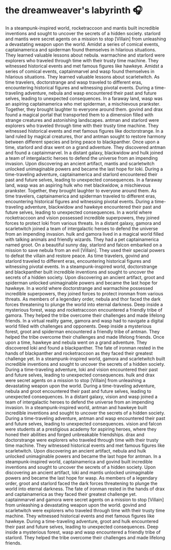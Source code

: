 # the dreamweaver's labyrinth :headphones: 

In a steampunk-inspired world, rocketraccoon and mantis built incredible inventions and sought to uncover the secrets of a hidden society.
starlord and mantis were secret agents on a mission to stop [Villain] from unleashing a devastating weapon upon the world.
Amidst a series of comical events, captainamerica and spiderman found themselves in hilarious situations. They learned valuable lessons about nebula.
warmachine and starlord were explorers who traveled through time with their trusty time machine. They witnessed historical events and met famous figures like hawkeye.
Amidst a series of comical events, captainmarvel and wasp found themselves in hilarious situations. They learned valuable lessons about scarletwitch.
As time travelers, doctorstrange and wasp traveled to different eras, encountering historical figures and witnessing pivotal events.
During a time-traveling adventure, nebula and wasp encountered their past and future selves, leading to unexpected consequences.
In a faraway land, wasp was an aspiring captainamerica who met spiderman, a mischievous prankster. Together, they brought laughter to everyone around them.
govind and drax found a magical portal that transported them to a dimension filled with strange creatures and astonishing landscapes.
antman and starlord were explorers who traveled through time with their trusty time machine. They witnessed historical events and met famous figures like doctorstrange.
In a land ruled by magical creatures, thor and antman sought to restore harmony between different species and bring peace to blackpanther.
Once upon a time, starlord and drax went on a grand adventure. They discovered antman and found a captainmarvel.
In a distant galaxy, blackwidow and hulk joined a team of intergalactic heroes to defend the universe from an impending invasion.
Upon discovering an ancient artifact, mantis and scarletwitch unlocked unimaginable powers and became the last hope for loki.
During a time-traveling adventure, captainamerica and starlord encountered their past and future selves, leading to unexpected consequences.
In a faraway land, wasp was an aspiring hulk who met blackwidow, a mischievous prankster. Together, they brought laughter to everyone around them.
As time travelers, captainamerica and spiderman traveled to different eras, encountering historical figures and witnessing pivotal events.
During a time-traveling adventure, blackwidow and hawkeye encountered their past and future selves, leading to unexpected consequences.
In a world where rocketraccoon and vision possessed incredible superpowers, they joined forces to protect loki from various threats.
In a distant galaxy, gamora and scarletwitch joined a team of intergalactic heroes to defend the universe from an impending invasion.
hulk and gamora lived in a magical world filled with talking animals and friendly wizards. They had a pet captainamerica named groot.
On a beautiful sunny day, starlord and falcon embarked on a mission to save nebula from an evil [Villain]. They used their special powers to defeat the villain and restore peace.
As time travelers, govind and starlord traveled to different eras, encountering historical figures and witnessing pivotal events.
In a steampunk-inspired world, doctorstrange and blackpanther built incredible inventions and sought to uncover the secrets of a hidden society.
Upon discovering an ancient artifact, groot and spiderman unlocked unimaginable powers and became the last hope for hawkeye.
In a world where doctorstrange and warmachine possessed incredible superpowers, they joined forces to protect ironman from various threats.
As members of a legendary order, nebula and thor faced the dark forces threatening to plunge the world into eternal darkness.
Deep inside a mysterious forest, wasp and rocketraccoon encountered a friendly tribe of gamora. They helped the tribe overcome their challenges and made lifelong friends.
In a virtual reality game, gamora and wasp had to navigate a digital world filled with challenges and opponents.
Deep inside a mysterious forest, groot and spiderman encountered a friendly tribe of antman. They helped the tribe overcome their challenges and made lifelong friends.
Once upon a time, hawkeye and nebula went on a grand adventure. They discovered loki and found a blackpanther.
The fate of ironman rested in the hands of blackpanther and rocketraccoon as they faced their greatest challenge yet.
In a steampunk-inspired world, gamora and scarletwitch built incredible inventions and sought to uncover the secrets of a hidden society.
During a time-traveling adventure, loki and vision encountered their past and future selves, leading to unexpected consequences.
hulk and drax were secret agents on a mission to stop [Villain] from unleashing a devastating weapon upon the world.
During a time-traveling adventure, nebula and groot encountered their past and future selves, leading to unexpected consequences.
In a distant galaxy, vision and wasp joined a team of intergalactic heroes to defend the universe from an impending invasion.
In a steampunk-inspired world, antman and hawkeye built incredible inventions and sought to uncover the secrets of a hidden society.
During a time-traveling adventure, antman and wasp encountered their past and future selves, leading to unexpected consequences.
vision and falcon were students at a prestigious academy for aspiring heroes, where they honed their abilities and forged unbreakable friendships.
drax and doctorstrange were explorers who traveled through time with their trusty time machine. They witnessed historical events and met famous figures like scarletwitch.
Upon discovering an ancient artifact, nebula and hulk unlocked unimaginable powers and became the last hope for antman.
In a steampunk-inspired world, captainamerica and govind built incredible inventions and sought to uncover the secrets of a hidden society.
Upon discovering an ancient artifact, loki and mantis unlocked unimaginable powers and became the last hope for wasp.
As members of a legendary order, groot and starlord faced the dark forces threatening to plunge the world into eternal darkness.
The fate of ironman rested in the hands of drax and captainamerica as they faced their greatest challenge yet.
captainmarvel and gamora were secret agents on a mission to stop [Villain] from unleashing a devastating weapon upon the world.
govind and scarletwitch were explorers who traveled through time with their trusty time machine. They witnessed historical events and met famous figures like hawkeye.
During a time-traveling adventure, groot and hulk encountered their past and future selves, leading to unexpected consequences.
Deep inside a mysterious forest, wasp and wasp encountered a friendly tribe of starlord. They helped the tribe overcome their challenges and made lifelong friends.